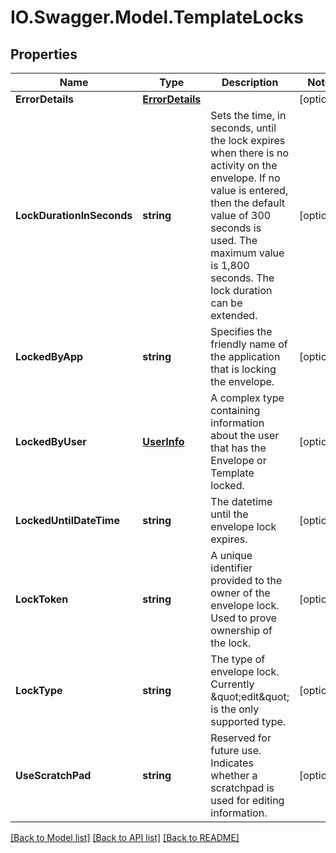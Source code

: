# IO.Swagger.Model.TemplateLocks
## Properties

Name | Type | Description | Notes
------------ | ------------- | ------------- | -------------
**ErrorDetails** | [**ErrorDetails**](ErrorDetails.md) |  | [optional] 
**LockDurationInSeconds** | **string** | Sets the time, in seconds, until the lock expires when there is no activity on the envelope.  If no value is entered, then the default value of 300 seconds is used. The maximum value is 1,800 seconds.  The lock duration can be extended.  | [optional] 
**LockedByApp** | **string** | Specifies the friendly name of  the application that is locking the envelope. | [optional] 
**LockedByUser** | [**UserInfo**](UserInfo.md) | A complex type containing information about the user that has the Envelope or Template locked. | [optional] 
**LockedUntilDateTime** | **string** | The datetime until the envelope lock expires. | [optional] 
**LockToken** | **string** | A unique identifier provided to the owner of the envelope lock.   Used to prove ownership of the lock. | [optional] 
**LockType** | **string** | The type of envelope lock.  Currently \&quot;edit\&quot; is the only supported type. | [optional] 
**UseScratchPad** | **string** | Reserved for future use.  Indicates whether a scratchpad is used for editing information.   | [optional] 

[[Back to Model list]](../README.md#documentation-for-models) [[Back to API list]](../README.md#documentation-for-api-endpoints) [[Back to README]](../README.md)

